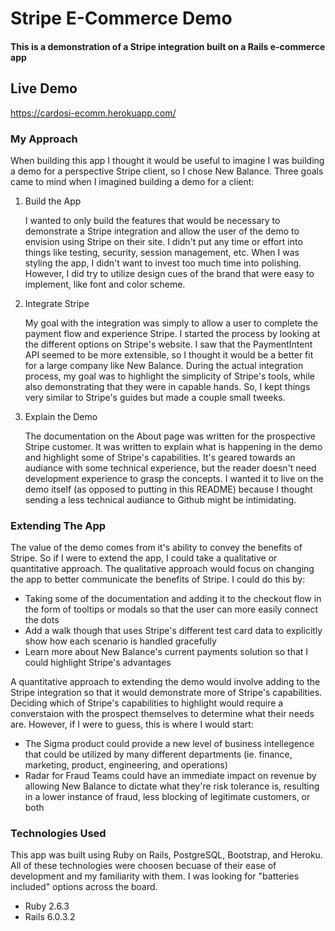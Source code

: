 # Stripe E-Commerce Demo

#### This is a demonstration of a Stripe integration built on a Rails e-commerce app

## Live Demo
https://cardosi-ecomm.herokuapp.com/



### My Approach
When building this app I thought it would be useful to imagine I was building a demo for a perspective Stripe client, so I chose New Balance. Three goals came to mind when I imagined building a demo for a client:
1. Build the App

   I wanted to only build the features that would be necessary to demonstrate a Stripe integration and allow the user of the demo to envision using Stripe on their site. I didn't put any time or effort into things like testing, security, session management, etc. When I was styling the app, I didn't want to invest too much time into polishing. However, I did try to utilize design cues of the brand that were easy to implement, like font and color scheme.
1. Integrate Stripe

    My goal with the integration was simply to allow a user to complete the payment flow and experience Stripe. I started the process by looking at the different options on Stripe's website. I saw that the PaymentIntent API seemed to be more extensible, so I thought it would be a better fit for a large company like New Balance. During the actual integration process, my goal was to highlight the simplicity of Stripe's tools, while also demonstrating that they were in capable hands. So, I kept things very similar to Stripe's guides but made a couple small tweeks.

1. Explain the Demo

   The documentation on the About page was written for the prospective Stripe customer. It was written to explain what is happening in the demo and highlight some of Stripe's capabilities. It's geared towards an audiance with some technical experience, but the reader doesn't need development experience to grasp the concepts. I wanted it to live on the demo itself (as opposed to putting in this README) because I thought sending a less technical audiance to Github might be intimidating.



### Extending The App
The value of the demo comes from it's ability to convey the benefits of Stripe. So if I were to extend the app, I could take a qualitative or quantitative approach. The qualitative approach would focus on changing the app to better communicate the benefits of Stripe. I could do this by:
* Taking some of the documentation and adding it to the checkout flow in the form of tooltips or modals so that the user can more easily connect the dots
* Add a walk though that uses Stripe's different test card data to explicitly show how each scenario is handled gracefully
* Learn more about New Balance's current payments solution so that I could highlight Stripe's advantages

A quantitative approach to extending the demo would involve adding to the Stripe integration so that it would demonstrate more of Stripe's capabilities. Deciding which of Stripe's capabilities to highlight would require a converstaion with the prospect themselves to determine what their needs are. However, if I were to guess, this is where I would start:
* The Sigma product could provide a new level of business intellegence that could be utilized by many different departments (ie. finance, marketing, product, engineering, and operations)
* Radar for Fraud Teams could have an immediate impact on revenue by allowing New Balance to dictate what they're risk tolerance is, resulting in a lower instance of fraud, less blocking of legitimate customers, or both

### Technologies Used
This app was built using Ruby on Rails, PostgreSQL, Bootstrap, and Heroku. All of these technologies were choosen becuase of their ease of development and my familiarity with them. I was looking for "batteries included" options across the board.
* Ruby 2.6.3
* Rails 6.0.3.2





